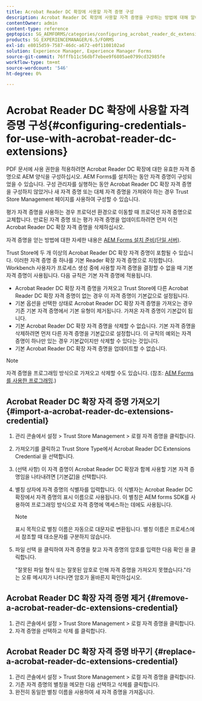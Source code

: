 ```yaml
---
title: Acrobat Reader DC 확장에 사용할 자격 증명 구성
description: Acrobat Reader DC 확장에 사용할 자격 증명을 구성하는 방법에 대해 알아봅니다.
contentOwner: admin
content-type: reference
geptopics: SG_AEMFORMS/categories/configuring_acrobat_reader_dc_extensions
products: SG_EXPERIENCEMANAGER/6.5/FORMS
exl-id: e8015d59-7587-46dc-a672-e0f1108102ad
solution: Experience Manager, Experience Manager Forms
source-git-commit: 76fffb11c56dbf7ebee9f6805ae0799cd32985fe
workflow-type: tm+mt
source-wordcount: '546'
ht-degree: 0%

---
```


# Acrobat Reader DC 확장에 사용할 자격 증명 구성{#configuring-credentials-for-use-with-acrobat-reader-dc-extensions}

PDF 문서에 사용 권한을 적용하려면 Acrobat Reader DC 확장에 대한 유효한 자격 증명으로 AEM 양식을 구성하십시오. AEM Forms를 설치하는 동안 자격 증명이 구성되었을 수 있습니다. 구성 관리자를 실행하는 동안 Acrobat Reader DC 확장 자격 증명을 구성하지 않았거나 새 자격 증명 또는 대체 자격 증명을 가져와야 하는 경우 Trust Store Management 페이지를 사용하여 구성할 수 있습니다.

평가 자격 증명을 사용하는 경우 프로덕션 환경으로 이동할 때 프로덕션 자격 증명으로 교체합니다. 만료된 자격 증명 또는 평가 자격 증명을 업데이트하려면 먼저 이전 Acrobat Reader DC 확장 자격 증명을 삭제하십시오.

자격 증명을 얻는 방법에 대한 자세한 내용은 [AEM Forms 설치 준비(단일 서버)](https://helpx.adobe.com/pdf/aem-forms/6-3/prepare-install-single-server.pdf).

Trust Store에 두 개 이상의 Acrobat Reader DC 확장 자격 증명이 포함될 수 있습니다. 이러한 자격 증명 중 하나를 기본 Reader 확장 자격 증명으로 지정합니다. Workbench 사용자가 프로세스 생성 중에 사용할 자격 증명을 결정할 수 없을 때 기본 자격 증명이 사용됩니다. 다음 규칙은 기본 자격 증명에 적용됩니다.

* Acrobat Reader DC 확장 자격 증명을 가져오고 Trust Store에 다른 Acrobat Reader DC 확장 자격 증명이 없는 경우 이 자격 증명이 기본값으로 설정됩니다.
* 기본 옵션을 선택한 상태로 Acrobat Reader DC 확장 자격 증명을 가져오는 경우 기존 기본 자격 증명에서 기본 유형이 제거됩니다. 가져온 자격 증명이 기본값이 됩니다.
* 기본 Acrobat Reader DC 확장 자격 증명을 삭제할 수 없습니다. 기본 자격 증명을 삭제하려면 먼저 다른 자격 증명을 기본값으로 설정합니다. 이 규칙의 예외는 자격 증명이 하나만 있는 경우 기본값이지만 삭제할 수 있다는 것입니다.
* 기본 Acrobat Reader DC 확장 자격 증명을 업데이트할 수 없습니다.

>[!NOTE]
>
>자격 증명을 프로그래밍 방식으로 가져오고 삭제할 수도 있습니다. (참조: [AEM Forms를 사용한 프로그래밍](https://experienceleague.adobe.com/docs/experience-manager-release-information/aem-release-updates/previous-updates/aem-previous-versions.html).)

## Acrobat Reader DC 확장 자격 증명 가져오기 {#import-a-acrobat-reader-dc-extensions-credential}

1. 관리 콘솔에서 설정 > Trust Store Management > 로컬 자격 증명을 클릭합니다.
1. 가져오기를 클릭하고 Trust Store Type에서 Acrobat Reader DC Extensions Credential 을 선택합니다.
1. (선택 사항) 이 자격 증명이 Acrobat Reader DC 확장과 함께 사용할 기본 자격 증명임을 나타내려면 [기본값]을 선택합니다.
1. 별칭 상자에 자격 증명의 식별자를 입력합니다. 이 식별자는 Acrobat Reader DC 확장에서 자격 증명의 표시 이름으로 사용됩니다. 이 별칭은 AEM forms SDK를 사용하여 프로그래밍 방식으로 자격 증명에 액세스하는 데에도 사용됩니다.

   >[!NOTE]
   >
   >표시 목적으로 별칭 이름은 자동으로 대문자로 변환됩니다. 별칭 이름은 프로세스에서 참조할 때 대소문자를 구분하지 않습니다.

1. 파일 선택 을 클릭하여 자격 증명을 찾고 자격 증명의 암호를 입력한 다음 확인 을 클릭합니다.

   &quot;잘못된 파일 형식 또는 잘못된 암호로 인해 자격 증명을 가져오지 못했습니다.&quot;라는 오류 메시지가 나타나면 암호가 올바른지 확인하십시오.

## Acrobat Reader DC 확장 자격 증명 제거 {#remove-a-acrobat-reader-dc-extensions-credential}

1. 관리 콘솔에서 설정 > Trust Store Management > 로컬 자격 증명을 클릭합니다.
1. 자격 증명을 선택하고 삭제 를 클릭합니다.

## Acrobat Reader DC 확장 자격 증명 바꾸기 {#replace-a-acrobat-reader-dc-extensions-credential}

1. 관리 콘솔에서 설정 > Trust Store Management > 로컬 자격 증명을 클릭합니다.
1. 기존 자격 증명의 별칭을 메모한 다음 선택하고 삭제를 클릭합니다.
1. 완전히 동일한 별칭 이름을 사용하여 새 자격 증명을 가져옵니다.
